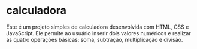# calculadora
Este é um projeto simples de calculadora desenvolvida com HTML, CSS e JavaScript. Ele permite ao usuário inserir dois valores numéricos e realizar as quatro operações básicas: soma, subtração, multiplicação e divisão.

